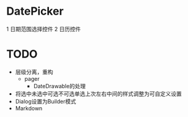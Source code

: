 # DatePicker
1 日期范围选择控件
2 日历控件

# TODO

- 层级分离，重构
    - pager
        - DateDrawable的处理
- 将选中未选中可选不可选单选上次左右中间的样式调整为可自定义设置
- Dialog设置为Builder模式
- Markdown
